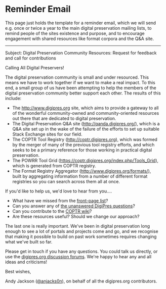# Reminder Email

This page just holds the template for a reminder email, which we will send e.g. once or twice a year to the main digital preservation mailing lists, to remind people of the sites existence and purpose, and to encourage engagement with shared resources like format corpora and the Q&A site.

----

Subject: Digital Preservation Community Resources: Request for feedback and call for contributions

Calling All Digital Preservers!

The digital preservation community is small and under resourced. This means we have to work together if we want to make a real impact. To this end, a small group of us have been attempting to help the members of the digital preservation community better support each other. The results of this include:

* The <http://www.digipres.org> site, which  aims to provide a gateway to all of the wonderful community-owned and community-oriented resources out there that are dedicated to digital preservation.
* The Digital Preservation Q&A site (<http://qanda.digipres.org/>), which is a Q&A site set up in the wake of the failure of the efforts to set up suitable Stack Exchange sites for our field.
* The COPTR Tool Registry (<http://coptr.digipres.org>), which was formed by the merger of many of the previous tool registry efforts, and which seeks to be a primary reference for those working in practical digital preservation.
* The POWRR Tool Grid (<https://coptr.digipres.org/index.php/Tools_Grid>), which is generated from COPTR registry.
* The Format Registry Aggregator (<http://www.digipres.org/formats/>), built by aggregating information from a number of different format registries so you can search across them all at once.

If you'd like to help us, we'd love to hear from you....

* What have we missed from the [front-page list](http://www.digipres.org)? 
* Can you answer any of [the unanswered DigiPres questions](http://qanda.digipres.org/unanswered)?
* Can you contribute to the [COPTR wiki](http://coptr.digipres.org/)?
* Are these resources useful? Should we change our approach?

The last one is really important. We've been in digital preservation long enough to see a lot of portals and projects come and go, and we recognise that making it possible to build on past work sometimes requires changing what we've built so far.

Please get in touch if you have any questions. You could talk us directly, or use the [digipres.org discussion forums](https://github.com/orgs/digipres/discussions). We're happy to hear any and all ideas and criticisms!


Best wishes,

Andy Jackson ([@anjacks0n](https://twitter.com/anjacks0n)), on behalf of all the digipres.org contributors.